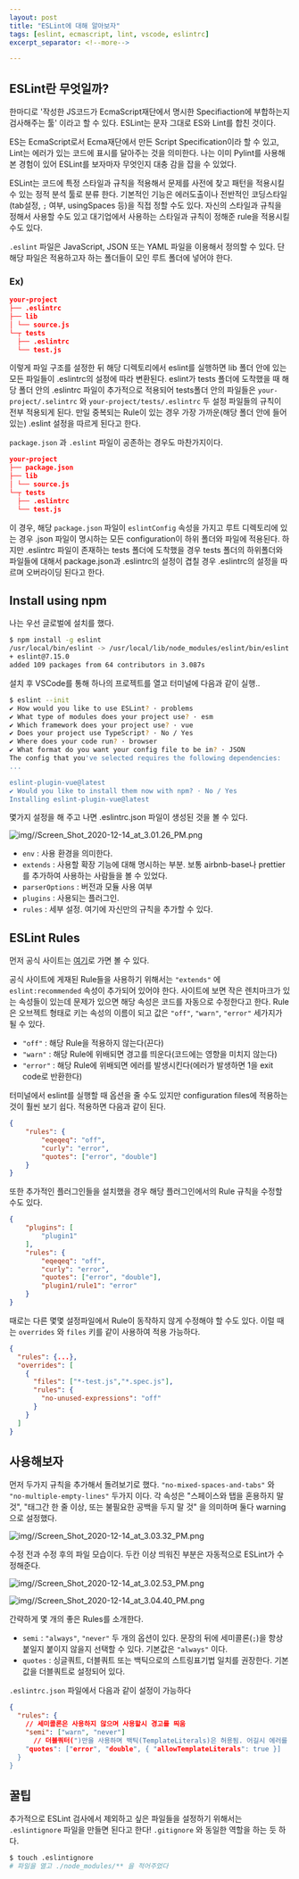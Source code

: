 ```yaml
---
layout: post
title: "ESLint에 대해 알아보자"
tags: [eslint, ecmascript, lint, vscode, eslintrc]
excerpt_separator: <!--more-->

---
```


## ESLint란 무엇일까?

한마디로 '작성한 JS코드가 EcmaScript재단에서 명시한 Specifiaction에 부합하는지 검사해주는 툴' 이라고 할 수 있다. ESLint는 문자 그대로 ES와 Lint를 합친 것이다. 

<!--more-->

ES는 EcmaScript로서 Ecma재단에서 만든 Script Specification이라 할 수 있고, Lint는 에러가 있는 코드에 표시를 달아주는 것을 의미한다. 나는 이미 Pylint를 사용해본 경험이 있어 ESLint를 보자마자 무엇인지 대충 감을 잡을 수 있었다. 

ESLint는 코드에 특정 스타일과 규칙을 적용해서 문제를 사전에 찾고 패턴을 적용시킬 수 있는 정적 분석 툴로 분류 한다. 기본적인 기능은 에러도출이나 전반적인 코딩스타일(tab설정, `;` 여부, usingSpaces 등)을 직접 정할 수도 있다. 자신의 스타일과 규칙을 정해서 사용할 수도 있고 대기업에서 사용하는 스타일과 규칙이 정해준 rule을 적용시킬 수도 있다. 

`.eslint` 파일은 JavaScript, JSON 또는 YAML 파일을 이용해서 정의할 수 있다. 단 해당 파일은 적용하고자 하는 폴더들이 모인 루트 폴더에 넣어야 한다. 

### Ex)

```json
your-project
├── .eslintrc
├── lib
│ └── source.js
└─┬ tests
  ├── .eslintrc
  └── test.js
```

이렇게 파일 구조를 설정한 뒤 해당 디렉토리에서 eslint를 실행하면 lib 폴더 안에 있는 모든 파일들이 .eslintrc의 설정에 따라 변환된다. eslint가 tests 폴더에 도착했을 때 해당 폴더 안의 .eslintrc 파일이 추가적으로 적용되어 tests폴더 안의 파일들은 `your-project/.selintrc` 와 `your-project/tests/.eslintrc` 두 설정 파일들의 규칙이 전부 적용되게 된다. 만일 중복되는 Rule이 있는 경우 가장 가까운(해당 폴더 안에 들어있는) .eslint 설정을 따르게 된다고 한다.

`package.json`  과 `.eslint` 파일이 공존하는 경우도 마찬가지이다.

```json
your-project
├── package.json
├── lib
│ └── source.js
└─┬ tests
  ├── .eslintrc
  └── test.js
```

이 경우, 해당 `package.json` 파일이 `eslintConfig` 속성을 가지고 루트 디렉토리에 있는 경우 .json 파일이 명시하는 모든 configuration이 하위 폴더와 파일에 적용된다. 하지만 .eslintrc 파일이 존재하는 tests 폴더에 도착했을 경우 tests 폴더의 하위폴더와 파일들에 대해서 package.json과 .eslintrc의 설정이 겹칠 경우 .eslintrc의 설정을 따르며 오버라이딩 된다고 한다. 

## Install using npm

나는 우선 글로벌에 설치를 했다.

```bash
$ npm install -g eslint
/usr/local/bin/eslint -> /usr/local/lib/node_modules/eslint/bin/eslint.js
+ eslint@7.15.0
added 109 packages from 64 contributors in 3.087s
```

설치 후 VSCode를 통해 하나의 프로젝트를 열고 터미널에 다음과 같이 실행..

```bash
$ eslint --init
✔ How would you like to use ESLint? · problems
✔ What type of modules does your project use? · esm
✔ Which framework does your project use? · vue
✔ Does your project use TypeScript? · No / Yes
✔ Where does your code run? · browser
✔ What format do you want your config file to be in? · JSON
The config that you've selected requires the following dependencies:
...

eslint-plugin-vue@latest
✔ Would you like to install them now with npm? · No / Yes
Installing eslint-plugin-vue@latest
```

몇가지 설정을 해 주고 나면 .eslintrc.json 파일이 생성된 것을 볼 수 있다.

![img//Screen_Shot_2020-12-14_at_3.01.26_PM.png](/assets/img/posts/2020-12-13-what-is-eslint/Screen_Shot_2020-12-14_at_3.01.26_PM.png)

- `env` : 사용 환경을 의미한다.
- `extends` : 사용할 확장 기능에 대해 명시하는 부분. 보통 airbnb-base나 prettier를 추가하여 사용하는 사람들을 볼 수 있었다.
- `parserOptions` : 버전과 모듈 사용 여부
- `plugins` : 사용되는 플러그인.
- `rules` : 세부 설정. 여기에 자신만의 규칙을 추가할 수 있다.

## ESLint Rules

먼저 공식 사이트는 [여기]([https://eslint.org/docs/rules/](https://eslint.org/docs/rules/))로 가면 볼 수 있다.

공식 사이트에 게재된 Rule들을 사용하기 위해서는 `"extends"` 에 `eslint:recommended` 속성이 추가되어 있어야 한다. 사이트에 보면 작은 렌치마크가 있는 속성들이 있는데 문제가 있으면 해당 속성은 코드를 자동으로 수정한다고 한다. Rule은 오브젝트 형태로 키는 속성의 이름이 되고 값은  `"off"`, `"warn"`, `"error"`  세가지가 될 수 있다.

- `"off"` : 해당 Rule을 적용하지 않는다(끈다)
- `"warn"` : 해당 Rule에 위배되면 경고를 띄운다(코드에는 영향을 미치지 않는다)
- `"error"` : 해당 Rule에 위배되면 에러를 발생시킨다(에러가 발생하면 1을 exit code로 반환한다)

터미널에서 eslint를 실행할 때 옵션을 줄 수도 있지만 configuration files에 적용하는 것이 훨씬 보기 쉽다. 적용하면 다음과 같이 된다.

```json
{
    "rules": {
        "eqeqeq": "off",
        "curly": "error",
        "quotes": ["error", "double"]
    }
}
```

또한 추가적인 플러그인들을 설치했을 경우 해당 플러그인에서의 Rule 규칙을 수정할 수도 있다.

```json
{
    "plugins": [
        "plugin1"
    ],
    "rules": {
        "eqeqeq": "off",
        "curly": "error",
        "quotes": ["error", "double"],
        "plugin1/rule1": "error"
    }
}
```

때로는 다른 몇몇 설정파일에서 Rule이 동작하지 않게 수정해야 할 수도 있다. 이럴 때는 `overrides` 와 `files` 키를 같이 사용하여 적용 가능하다.

```json
{
  "rules": {...},
  "overrides": [
    {
      "files": ["*-test.js","*.spec.js"],
      "rules": {
        "no-unused-expressions": "off"
      }
    }
  ]
}
```

## 사용해보자

먼저 두가지 규칙을 추가해서 돌려보기로 했다. `"no-mixed-spaces-and-tabs"` 와 `"no-multiple-empty-lines"` 두가지 이다. 각 속성은 "스페이스와 탭을 혼용하지 말 것", "태그간 한 줄 이상, 또는 불필요한 공백을 두지 말 것" 을 의미하며 둘다 warning으로 설정했다.

![img//Screen_Shot_2020-12-14_at_3.03.32_PM.png](/assets/img/posts/2020-12-13-what-is-eslint/Screen_Shot_2020-12-14_at_3.03.32_PM.png)

수정 전과 수정 후의 파일 모습이다. 두칸 이상 띄워진 부분은 자동적으로 ESLint가 수정해준다.

![img//Screen_Shot_2020-12-14_at_3.02.53_PM.png](/assets/img/posts/2020-12-13-what-is-eslint/Screen_Shot_2020-12-14_at_3.02.53_PM.png)

![img//Screen_Shot_2020-12-14_at_3.04.40_PM.png](/assets/img/posts/2020-12-13-what-is-eslint/Screen_Shot_2020-12-14_at_3.04.40_PM.png)

간략하게 몇 개의 좋은 Rules를 소개한다.

- `semi` : `"always"`, `"never"` 두 개의 옵션이 있다. 문장의 뒤에 세미콜론(`;`)을 항상 붙일지 붙이지 않을지 선택할 수 있다. 기본값은 `"always"` 이다.
- `quotes` : 싱글쿼트, 더블쿼트 또는 백틱으로의 스트링표기법 일치를 권장한다. 기본값을 더블쿼트로 설정되어 있다.

`.eslintrc.json` 파일에서 다음과 같이 설정이 가능하다

```json
{
  "rules": {
    // 세미콜론은 사용하지 않으며 사용할시 경고를 띄움
    "semi": ["warn", "never"]
	  // 더블쿼터(")만을 사용하며 백틱(TemplateLiterals)은 허용됨. 어길시 에러를 발생시킴.
    "quotes": ["error", "double", { "allowTemplateLiterals": true }] 
  }
}
```

## 꿀팁

추가적으로 ESLint 검사에서 제외하고 싶은 파일들을 설정하기 위해서는 `.eslintignore` 파일을 만들면 된다고 한다! `.gitignore` 와 동일한 역할을 하는 듯 하다.

```bash
$ touch .eslintignore 
# 파일을 열고 ./node_modules/** 을 적어주었다
```